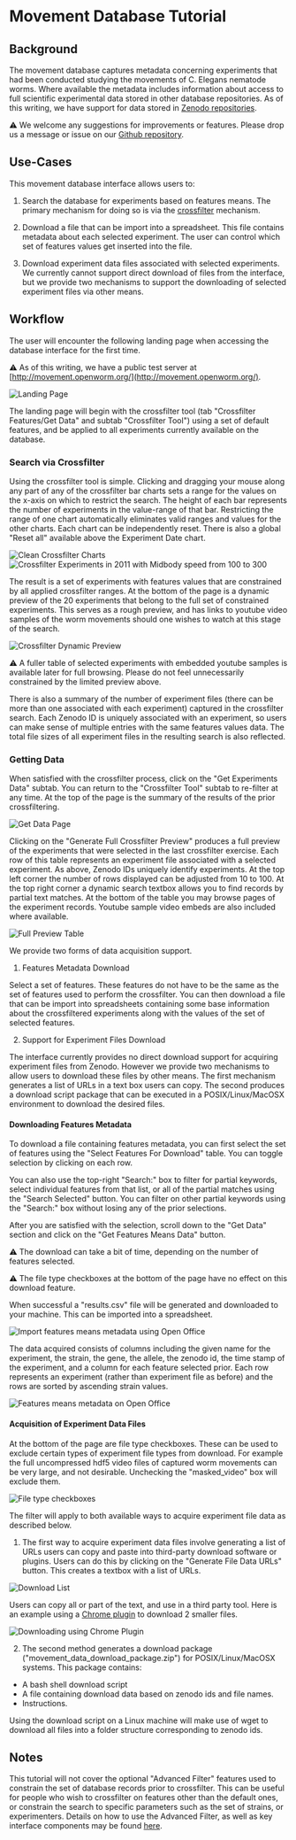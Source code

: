 # Movement Database Tutorial

## Background

The movement database captures metadata concerning experiments that
had been conducted studying the movements of C. Elegans nematode
worms. Where available the metadata includes information about access
to full scientific experimental data stored in other database
repositories. As of this writing, we have support for data stored in
[Zenodo repositories](https://zenodo.org/).

:warning: We welcome any suggestions for improvements or
features. Please drop us a message or issue on our [Github
repository](https://github.com/openworm/movement_cloud).

## Use-Cases

This movement database interface allows users to:

1. Search the database for experiments based on features means.  The
primary mechanism for doing so is via the
[crossfilter](http://square.github.io/crossfilter/) mechanism.

2. Download a file that can be import into a spreadsheet. This file
contains metadata about each selected experiment. The user can control
which set of features values get inserted into the file.

3. Download experiment data files associated with selected experiments.
We currently cannot support direct download of files from the
interface, but we provide two mechanisms to support the downloading of
selected experiment files via other means.

## Workflow

The user will encounter the following landing page when accessing the
database interface for the first time.

:warning: As of this writing, we have a public test server at
[http://movement.openworm.org/](http://movement.openworm.org/).

![Landing Page](screenshots/LandingPage.png)

The landing page will begin with the crossfilter tool (tab
"Crossfilter Features/Get Data" and subtab "Crossfilter Tool") using a
set of default features, and be applied to all experiments currently
available on the database.

### Search via Crossfilter

Using the crossfilter tool is simple. Clicking and dragging your mouse
along any part of any of the crossfilter bar charts sets a range for
the values on the x-axis on which to restrict the search. The height
of each bar represents the number of experiments in the value-range of
that bar. Restricting the range of one chart automatically eliminates
valid ranges and values for the other charts. Each chart can be
independently reset. There is also a global "Reset all" available
above the Experiment Date chart.

![Clean Crossfilter Charts](screenshots/CrossfilterBefore.png)
![Crossfilter Experiments in 2011 with Midbody speed from 100 to 300](screenshots/CrossfilterAfter.png)

The result is a set of experiments with features values that are
constrained by all applied crossfilter ranges. At the bottom of the
page is a dynamic preview of the 20 experiments that belong to the
full set of constrained experiments. This serves as a rough preview,
and has links to youtube video samples of the worm movements should
one wishes to watch at this stage of the search.

![Crossfilter Dynamic Preview](screenshots/CrossfilterDynamicPreview.png)

:warning: A fuller table of selected experiments with embedded youtube
samples is available later for full browsing. Please do not feel
unnecessarily constrained by the limited preview above.

There is also a summary of the number of experiment files (there can
be more than one associated with each experiment) captured in the
crossfilter search. Each Zenodo ID is uniquely associated with an
experiment, so users can make sense of multiple entries with the same
features values data. The total file sizes of all experiment files in
the resulting search is also reflected.

### Getting Data

When satisfied with the crossfilter process, click on the "Get
Experiments Data" subtab. You can return to the "Crossfilter Tool"
subtab to re-filter at any time. At the top of the page is the summary
of the results of the prior crossfiltering.

![Get Data Page](screenshots/GetDataPage.png)

Clicking on the "Generate Full Crossfilter Preview" produces a full
preview of the experiments that were selected in the last crossfilter
exercise. Each row of this table represents an experiment file
associated with a selected experiment. As above, Zenodo IDs uniquely
identify experiments. At the top left corner the number of rows
displayed can be adjusted from 10 to 100. At the top right corner a
dynamic search textbox allows you to find records by partial text
matches. At the bottom of the table you may browse pages of the
experiment records. Youtube sample video embeds are also included
where available.

![Full Preview Table](screenshots/CrossfilterFullPreview.png)

We provide two forms of data acquisition support.

1. Features Metadata Download

Select a set of features. These features do not have to be the same as
the set of features used to perform the crossfilter. You can then
download a file that can be import into spreadsheets containing some
base information about the crossfiltered experiments along with the
values of the set of selected features.

2. Support for Experiment Files Download

The interface currently provides no direct download support for
acquiring experiment files from Zenodo. However we provide two
mechanisms to allow users to download these files by other means. The
first mechanism generates a list of URLs in a text box users can
copy. The second produces a download script package that can be
executed in a POSIX/Linux/MacOSX environment to download the desired
files.

#### Downloading Features Metadata

To download a file containing features metadata, you can first select
the set of features using the "Select Features For Download"
table. You can toggle selection by clicking on each row.

You can also use the top-right "Search:" box to filter for partial
keywords, select individual features from that list, or all of the
partial matches using the "Search Selected" button. You can filter on
other partial keywords using the "Search:" box without losing any of
the prior selections.

After you are satisfied with the selection, scroll down to the "Get
Data" section and click on the "Get Features Means Data" button.

:warning: The download can take a bit of time, depending on the number
of features selected.

:warning: The file type checkboxes at the bottom of the page have no
effect on this download feature.

When successful a "results.csv" file will be generated and downloaded
to your machine. This can be imported into a spreadsheet.

![Import features means metadata using Open Office](screenshots/ImportCsv.png)

The data acquired consists of columns including the given name for the
experiment, the strain, the gene, the allele, the zenodo id, the time
stamp of the experiment, and a column for each feature selected prior.
Each row represents an experiment (rather than experiment file as
before) and the rows are sorted by ascending strain values.

![Features means metadata on Open Office](screenshots/FeaturesMeansData.png)

#### Acquisition of Experiment Data Files

At the bottom of the page are file type checkboxes. These can be used
to exclude certain types of experiment file types from download. For
example the full uncompressed hdf5 video files of captured worm
movements can be very large, and not desirable. Unchecking the
"masked_video" box will exclude them.

![File type checkboxes](screenshots/DownloadFileData.png)

The filter will apply to both available ways to acquire experiment
file data as described below.

1. The first way to acquire experiment data files involve generating a
list of URLs users can copy and paste into third-party download
software or plugins. Users can do this by clicking on the "Generate
File Data URLs" button. This creates a textbox with a list of URLs.

![Download List](screenshots/DownloadFileList.png)

Users can copy all or part of the text, and use in a third party
tool. Here is an example using a [Chrome
plugin](https://github.com/lmmx/tabsave/) to download 2 smaller files.

![Downloading using Chrome Plugin](screenshots/DownloadViaPluginOnChrome.png)

2. The second method generates a download package
("movement_data_download_package.zip") for POSIX/Linux/MacOSX
systems. This package contains:
  * A bash shell download script
  * A file containing download data based on zenodo ids and file names.  
  * Instructions.

Using the download script on a Linux machine will make use of wget to
download all files into a folder structure corresponding to zenodo
ids.

## Notes

This tutorial will not cover the optional "Advanced Filter" features
used to constrain the set of database records prior to
crossfilter. This can be useful for people who wish to crossfilter on
features other than the default ones, or constrain the search to
specific parameters such as the set of strains, or
experimenters. Details on how to use the Advanced Filter, as well as
key interface components may be found [here](webworm_docs/Features.md).
